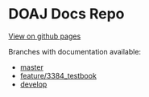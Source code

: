 # DOAJ Docs Repo

[View on github pages](https://doaj.github.io/doaj-docs)

Branches with documentation available:

* [master](master/README.md)
* [feature/3384_testbook](feature/3384_testbook/README.md)
* [develop](develop/README.md)
